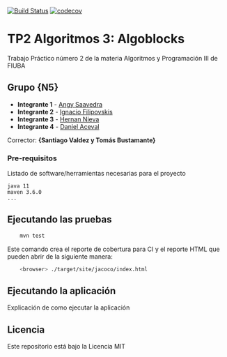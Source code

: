 [![Build Status](https://travis-ci.org/angysaavedrafiuba/algoblocks.svg?branch=master)](https://travis-ci.org/angysaavedrafiuba/algoblocks) [![codecov](https://codecov.io/gh/angysaavedrafiuba/algoblocks/branch/master/graph/badge.svg)](https://codecov.io/gh/angysaavedrafiuba/algoblocks)



# TP2 Algoritmos 3: Algoblocks

Trabajo Práctico número 2 de la materia Algoritmos y Programación III de FIUBA

## Grupo {N5}

* **Integrante 1** - [Angy Saavedra](https://github.com/angysaavedrafiuba)
* **Integrante 2** - [Ignacio Filipovskis](https://github.com/Nacho-Fili)
* **Integrante 3** - [Hernan Nieva](https://github.com/hernanrnieva)
* **Integrante 4** - [Daniel Aceval](https://github.com/Daceval)

Corrector: **{Santiago Valdez y Tomás Bustamante}**

### Pre-requisitos

Listado de software/herramientas necesarias para el proyecto

```
java 11
maven 3.6.0
...
```

## Ejecutando las pruebas

```bash
    mvn test
```

Este comando crea el reporte de cobertura para CI y el reporte HTML que pueden abrir de la siguiente manera:

```bash
    <browser> ./target/site/jacoco/index.html
```

## Ejecutando la aplicación

Explicación de como ejecutar la aplicación

## Licencia

Este repositorio está bajo la Licencia MIT

